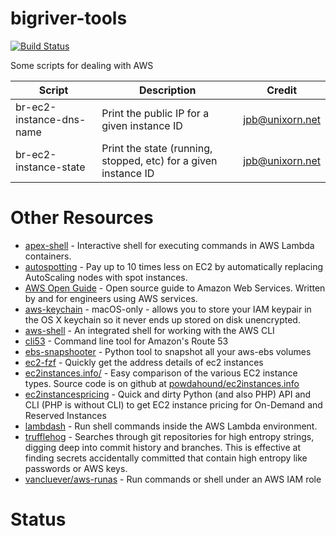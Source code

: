 # bigriver-tools

[![Build Status](https://travis-ci.org/unixorn/bigriver-tools.png)](https://travis-ci.org/unixorn/bigriver-tools)

Some scripts for dealing with AWS

| Script | Description | Credit |
| ------ | ----------- | ------ |
| br-ec2-instance-dns-name | Print the public IP for a given instance ID | jpb@unixorn.net |
| br-ec2-instance-state | Print the state (running, stopped, etc) for a given instance ID | jpb@unixorn.net |

# Other Resources

* [apex-shell](https://github.com/apex/apex-shell) - Interactive shell for executing commands in AWS Lambda containers.
* [autospotting](https://github.com/cristim/autospotting) - Pay up to 10 times less on EC2 by automatically replacing AutoScaling nodes with spot instances.
* [AWS Open Guide](https://github.com/open-guides/og-aws) - Open source guide to Amazon Web Services. Written by and for engineers using AWS services.
* [aws-keychain](https://github.com/pda/aws-keychain) - macOS-only - allows you to store your IAM keypair in the OS X keychain so it never ends up stored on disk unencrypted.
* [aws-shell](https://github.com/awslabs/aws-shell) - An integrated shell for working with the AWS CLI
* [cli53](https://github.com/barnybug/cli53) - Command line tool for Amazon's Route 53
* [ebs-snapshooter](https://github.com/smileisak/ebs-snapshooter) - Python tool to snapshot all your aws-ebs volumes
* [ec2-fzf](https://github.com/solarnz/ec2-fzf) - Quickly get the address details of ec2 instances
* [ec2instances.info/](http://www.ec2instances.info/) - Easy comparison of the various EC2 instance types. Source code is on github at [powdahound/ec2instances.info](https://github.com/powdahound/ec2instances.info)
* [ec2instancespricing](https://github.com/erans/ec2instancespricing) - Quick and dirty Python (and also PHP) API and CLI (PHP is without CLI) to get EC2 instance pricing for On-Demand and Reserved Instances
* [lambdash](https://github.com/alestic/lambdash) - Run shell commands inside the AWS Lambda environment.
* [trufflehog](https://github.com/dxa4481/truffleHog) - Searches through git repositories for high entropy strings, digging deep into commit history and branches. This is effective at finding secrets accidentally committed that contain high entropy like passwords or AWS keys.
* [vancluever/aws-runas](https://github.com/vancluever/aws-runas) - Run commands or shell under an AWS IAM role

# Status
